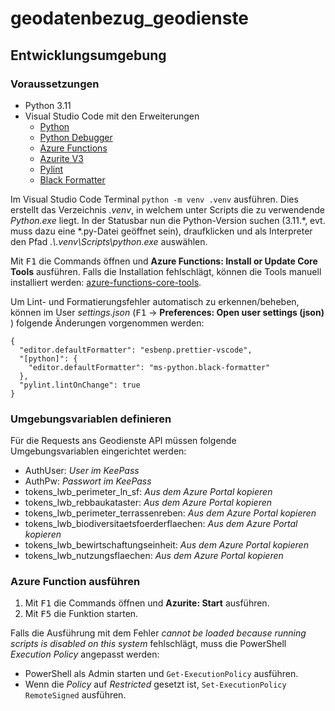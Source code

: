 # geodatenbezug_geodienste

## Entwicklungsumgebung

### Voraussetzungen

-   Python 3.11
-   Visual Studio Code mit den Erweiterungen
    -   [Python](https://marketplace.visualstudio.com/items?itemName=ms-python.python)
    -   [Python Debugger](https://marketplace.visualstudio.com/items?itemName=ms-python.debugpy)
    -   [Azure Functions](https://marketplace.visualstudio.com/items?itemName=ms-azuretools.vscode-azurefunctions)
    -   [Azurite V3](https://marketplace.visualstudio.com/items?itemName=Azurite.azurite)
    -   [Pylint](https://marketplace.visualstudio.com/items?itemName=ms-python.pylint)
    -   [Black Formatter](https://marketplace.visualstudio.com/items?itemName=ms-python.black-formatter)

Im Visual Studio Code Terminal `python -m venv .venv` ausführen. Dies erstellt das Verzeichnis _.venv_, in welchem unter Scripts die zu verwendende _Python.exe_ liegt. In der Statusbar nun die Python-Version suchen (3.11.\*, evt. muss dazu eine \*.py-Datei geöffnet sein), draufklicken und als Interpreter den Pfad _.\\.venv\Scripts\python.exe_ auswählen.

Mit <kbd>F1</kbd> die Commands öffnen und **Azure Functions: Install or Update Core Tools** ausführen. Falls die Installation fehlschlägt, können die Tools manuell installiert werden: [azure-functions-core-tools](https://github.com/Azure/azure-functions-core-tools).

Um Lint- und Formatierungsfehler automatisch zu erkennen/beheben, können im User _settings.json_ (<kbd>F1</kbd> &rarr; **Preferences: Open user settings (json)** ) folgende Änderungen vorgenommen werden:

```
{
  "editor.defaultFormatter": "esbenp.prettier-vscode",
  "[python]": {
    "editor.defaultFormatter": "ms-python.black-formatter"
  },
  "pylint.lintOnChange": true
}
```

### Umgebungsvariablen definieren

Für die Requests ans Geodienste API müssen folgende Umgebungsvariablen eingerichtet werden:

-   AuthUser: _User im KeePass_
-   AuthPw: _Passwort im KeePass_
-   tokens_lwb_perimeter_ln_sf: _Aus dem Azure Portal kopieren_
-   tokens_lwb_rebbaukataster: _Aus dem Azure Portal kopieren_
-   tokens_lwb_perimeter_terrassenreben: _Aus dem Azure Portal kopieren_
-   tokens_lwb_biodiversitaetsfoerderflaechen: _Aus dem Azure Portal kopieren_
-   tokens_lwb_bewirtschaftungseinheit: _Aus dem Azure Portal kopieren_
-   tokens_lwb_nutzungsflaechen: _Aus dem Azure Portal kopieren_

### Azure Function ausführen

1. Mit <kbd>F1</kbd> die Commands öffnen und **Azurite: Start** ausführen.
2. Mit <kbd>F5</kbd> die Funktion starten.

Falls die Ausführung mit dem Fehler _cannot be loaded because running scripts is disabled on this system_ fehlschlägt, muss die PowerShell _Execution Policy_ angepasst werden:

-   PowerShell als Admin starten und `Get-ExecutionPolicy` ausführen.
-   Wenn die _Policy_ auf _Restricted_ gesetzt ist, `Set-ExecutionPolicy RemoteSigned` ausführen.
